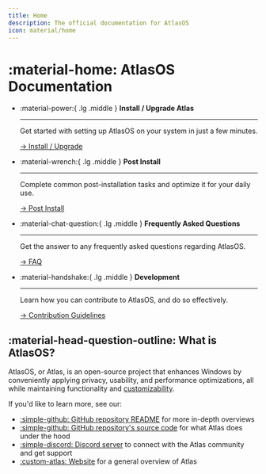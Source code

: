 ```yaml
---
title: Home
description: The official documentation for AtlasOS
icon: material/home
---
```



# :material-home: AtlasOS Documentation

<div class="grid cards" markdown>

-   :material-power:{ .lg .middle } __Install / Upgrade Atlas__

    ---

    Get started with setting up AtlasOS on your system in just a few minutes.

    [-> Install / Upgrade](getting-started/index.md)

-   :material-wrench:{ .lg .middle } __Post Install__

    ---

    Complete common post-installation tasks and optimize it for your daily use.

    [-> Post Install](getting-started/index.md)

-   :material-chat-question:{ .lg .middle } __Frequently Asked Questions__

    ---

    Get the answer to any frequently asked questions regarding AtlasOS.

    [-> FAQ](faq/index.md)

-   :material-handshake:{ .lg .middle } __Development__

    ---

    Learn how you can contribute to AtlasOS, and do so effectively.

    [-> Contribution Guidelines](contributing/index.md)

</div>

## :material-head-question-outline: What is AtlasOS?

AtlasOS, or Atlas, is an open-source project that enhances Windows by conveniently applying privacy, usability, and performance optimizations, all while maintaining functionality and [customizability](https://docs.atlasos.net/getting-started/post-installation/atlas-folder/general-configuration/).

If you'd like to learn more, see our:

- [:simple-github: GitHub repository README](https://github.com/Atlas-OS/Atlas) for more in-depth overviews
- [:simple-github: GitHub repository's source code](https://github.com/Atlas-OS/Atlas/tree/main/src) for what Atlas does under the hood
- [:simple-discord: Discord server](https://discord.atlasos.net/) to connect with the Atlas community and get support
- [:custom-atlas: Website](https://atlasos.net/) for a general overview of Atlas
